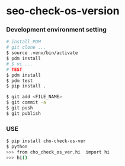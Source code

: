 # seo-check-os-version

### Development environment setting
```bash
# install PDM
# git clone ...
$ source .venv/bin/activate
$ pdm install
# $ vi ...
# TEST
$ pdm install
$ pdm test
$ pip install .

$ git add <FILE_NAME>
$ git commit -a
$ git push
$ git publish
```

### USE
```bash
$ pip install cho-check-os-ver
$ python
>>> from cho_check_os_ver.hi  import hi
>>> hi()
```
